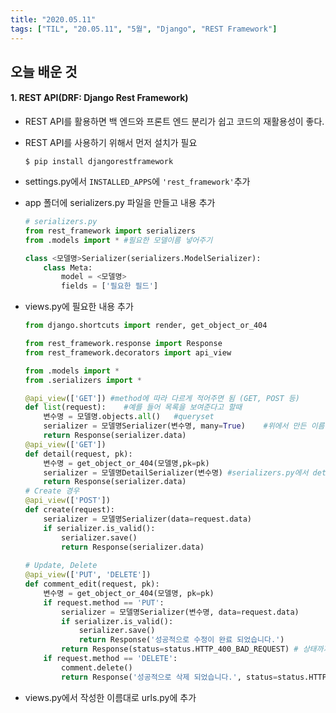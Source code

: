 ```yaml
---
title: "2020.05.11"
tags: ["TIL", "20.05.11", "5월", "Django", "REST Framework"]
---
```


## 오늘 배운 것

#### 1. REST API(DRF: Django Rest Framework)

- REST API를 활용하면 백 엔드와 프론트 엔드 분리가 쉽고 코드의 재활용성이 좋다.

- REST API를 사용하기 위해서 먼저 설치가 필요

  ```shell
  $ pip install djangorestframework
  ```

- settings.py에서 `INSTALLED_APPS`에 `'rest_framework'`추가

- app 폴더에 serializers.py 파일을 만들고 내용 추가

  ```python
  # serializers.py
  from rest_framework import serializers
  from .models import * #필요한 모델이름 넣어주기
  
  class <모델명>Serializer(serializers.ModelSerializer):
      class Meta:
          model = <모델명>
          fields = ['필요한 필드']
  ```

- views.py에 필요한 내용 추가

  ```python
  from django.shortcuts import render, get_object_or_404
  
  from rest_framework.response import Response
  from rest_framework.decorators import api_view
  
  from .models import *
  from .serializers import *
  
  @api_view(['GET']) #method에 따라 다르게 적어주면 됨 (GET, POST 등)
  def list(request):	#예를 들어 목록을 보여준다고 할때
      변수명 = 모델명.objects.all()	#queryset
      serializer = 모델명Serializer(변수명, many=True)	#위에서 만든 이름임, many=True는 1:N 경우, queryset을 json으로 변환
      return Response(serializer.data)
  @api_view(['GET'])
  def detail(request, pk):
      변수명 = get_object_or_404(모델명,pk=pk)
      serializer = 모델명DetailSerializer(변수명)	#serializers.py에서 detail을 위한 모델명DetailSerializer를 만든 후 사용
      return Response(serializer.data)
  # Create 경우
  @api_view(['POST'])
  def create(request):
      serializer = 모델명Serializer(data=request.data)
      if serializer.is_valid():
          serializer.save()
          return Response(serializer.data)
      
  # Update, Delete
  @api_view(['PUT', 'DELETE'])
  def comment_edit(request, pk):
      변수명 = get_object_or_404(모델명, pk=pk)
      if request.method == 'PUT':
          serializer = 모델명Serializer(변수명, data=request.data)
          if serializer.is_valid():
              serializer.save()
              return Response('성공적으로 수정이 완료 되었습니다.')
          return Response(status=status.HTTP_400_BAD_REQUEST) # 상태까지 나타내기 위함   
      if request.method == 'DELETE':
          comment.delete()
          return Response('성공적으로 삭제 되었습니다.', status=status.HTTP_204_NO_CONTENT)
  ```

- views.py에서 작성한 이름대로 urls.py에 추가

  